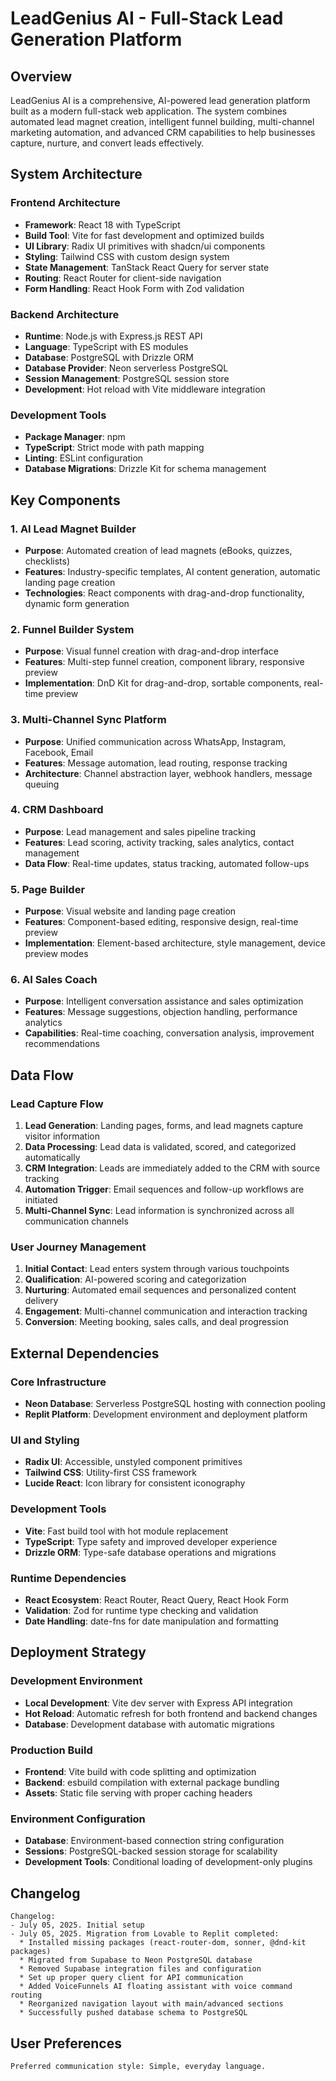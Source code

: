 # LeadGenius AI - Full-Stack Lead Generation Platform

## Overview

LeadGenius AI is a comprehensive, AI-powered lead generation platform built as a modern full-stack web application. The system combines automated lead magnet creation, intelligent funnel building, multi-channel marketing automation, and advanced CRM capabilities to help businesses capture, nurture, and convert leads effectively.

## System Architecture

### Frontend Architecture
- **Framework**: React 18 with TypeScript
- **Build Tool**: Vite for fast development and optimized builds
- **UI Library**: Radix UI primitives with shadcn/ui components
- **Styling**: Tailwind CSS with custom design system
- **State Management**: TanStack React Query for server state
- **Routing**: React Router for client-side navigation
- **Form Handling**: React Hook Form with Zod validation

### Backend Architecture
- **Runtime**: Node.js with Express.js REST API
- **Language**: TypeScript with ES modules
- **Database**: PostgreSQL with Drizzle ORM
- **Database Provider**: Neon serverless PostgreSQL
- **Session Management**: PostgreSQL session store
- **Development**: Hot reload with Vite middleware integration

### Development Tools
- **Package Manager**: npm
- **TypeScript**: Strict mode with path mapping
- **Linting**: ESLint configuration
- **Database Migrations**: Drizzle Kit for schema management

## Key Components

### 1. AI Lead Magnet Builder
- **Purpose**: Automated creation of lead magnets (eBooks, quizzes, checklists)
- **Features**: Industry-specific templates, AI content generation, automatic landing page creation
- **Technologies**: React components with drag-and-drop functionality, dynamic form generation

### 2. Funnel Builder System
- **Purpose**: Visual funnel creation with drag-and-drop interface
- **Features**: Multi-step funnel creation, component library, responsive preview
- **Implementation**: DnD Kit for drag-and-drop, sortable components, real-time preview

### 3. Multi-Channel Sync Platform
- **Purpose**: Unified communication across WhatsApp, Instagram, Facebook, Email
- **Features**: Message automation, lead routing, response tracking
- **Architecture**: Channel abstraction layer, webhook handlers, message queuing

### 4. CRM Dashboard
- **Purpose**: Lead management and sales pipeline tracking
- **Features**: Lead scoring, activity tracking, sales analytics, contact management
- **Data Flow**: Real-time updates, status tracking, automated follow-ups

### 5. Page Builder
- **Purpose**: Visual website and landing page creation
- **Features**: Component-based editing, responsive design, real-time preview
- **Implementation**: Element-based architecture, style management, device preview modes

### 6. AI Sales Coach
- **Purpose**: Intelligent conversation assistance and sales optimization
- **Features**: Message suggestions, objection handling, performance analytics
- **Capabilities**: Real-time coaching, conversation analysis, improvement recommendations

## Data Flow

### Lead Capture Flow
1. **Lead Generation**: Landing pages, forms, and lead magnets capture visitor information
2. **Data Processing**: Lead data is validated, scored, and categorized automatically
3. **CRM Integration**: Leads are immediately added to the CRM with source tracking
4. **Automation Trigger**: Email sequences and follow-up workflows are initiated
5. **Multi-Channel Sync**: Lead information is synchronized across all communication channels

### User Journey Management
1. **Initial Contact**: Lead enters system through various touchpoints
2. **Qualification**: AI-powered scoring and categorization
3. **Nurturing**: Automated email sequences and personalized content delivery
4. **Engagement**: Multi-channel communication and interaction tracking
5. **Conversion**: Meeting booking, sales calls, and deal progression

## External Dependencies

### Core Infrastructure
- **Neon Database**: Serverless PostgreSQL hosting with connection pooling
- **Replit Platform**: Development environment and deployment platform

### UI and Styling
- **Radix UI**: Accessible, unstyled component primitives
- **Tailwind CSS**: Utility-first CSS framework
- **Lucide React**: Icon library for consistent iconography

### Development Tools
- **Vite**: Fast build tool with hot module replacement
- **TypeScript**: Type safety and improved developer experience
- **Drizzle ORM**: Type-safe database operations and migrations

### Runtime Dependencies
- **React Ecosystem**: React Router, React Query, React Hook Form
- **Validation**: Zod for runtime type checking and validation
- **Date Handling**: date-fns for date manipulation and formatting

## Deployment Strategy

### Development Environment
- **Local Development**: Vite dev server with Express API integration
- **Hot Reload**: Automatic refresh for both frontend and backend changes
- **Database**: Development database with automatic migrations

### Production Build
- **Frontend**: Vite build with code splitting and optimization
- **Backend**: esbuild compilation with external package bundling
- **Assets**: Static file serving with proper caching headers

### Environment Configuration
- **Database**: Environment-based connection string configuration
- **Sessions**: PostgreSQL-backed session storage for scalability
- **Development Tools**: Conditional loading of development-only plugins

## Changelog

```
Changelog:
- July 05, 2025. Initial setup
- July 05, 2025. Migration from Lovable to Replit completed:
  * Installed missing packages (react-router-dom, sonner, @dnd-kit packages)
  * Migrated from Supabase to Neon PostgreSQL database
  * Removed Supabase integration files and configuration
  * Set up proper query client for API communication
  * Added VoiceFunnels AI floating assistant with voice command routing
  * Reorganized navigation layout with main/advanced sections
  * Successfully pushed database schema to PostgreSQL
```

## User Preferences

```
Preferred communication style: Simple, everyday language.
```